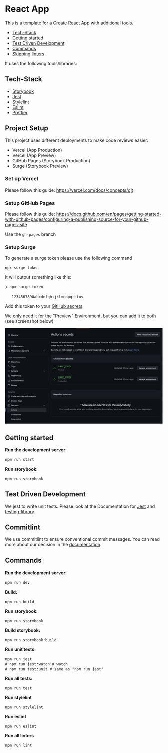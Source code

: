 # React App

This is a template for a [Create React App](https://create-react-app.dev/) with additional tools.

<!-- toc -->

-   [Tech-Stack](#tech-stack)
-   [Getting started](#getting-started)
-   [Test Driven Development](#test-driven-development)
-   [Commands](#commands)
-   [Skipping linters](#skipping-linters)

<!-- tocstop -->

It uses the following tools/libraries:

## Tech-Stack

-   [Storybook](https://storybook.js.org/)
-   [Jest](https://jestjs.io/)
-   [Stylelint](https://stylelint.io/)
-   [Eslint](https://eslint.org/)
-   [Prettier](https://prettier.io/)

## Project Setup

This project uses different deployments to make code reviews easier:

-   Vercel (App Production)
-   Vercel (App Preview)
-   GitHub Pages (Storybook Production)
-   Surge (Storybook Preview)

### Set up Vercel

Please follow this guide: https://vercel.com/docs/concepts/git

### Setup GitHub Pages

Please follow this guide: https://docs.github.com/en/pages/getting-started-with-github-pages/configuring-a-publishing-source-for-your-github-pages-site

Use the `gh-pages` branch

### Setup Surge

To generate a surge token please use the following command

```shell
npx surge token
```

It will output something like this:

```shell
❯ npx surge token

   1234567890abcdefghijklmnopqrstuv
```

Add this token to your [GitHub secrets](https://docs.github.com/en/actions/security-guides/encrypted-secrets)

We only need it for the "Preview" Environment, but you can add it to both (see screenshot below)

![GitHub Secret for Surge](./docs/resources/github-secrets-surge.png)

## Getting started

**Run the development server:**

```bash
npm run start
```

**Run storybook:**

```shell
npm run storybook
```

## Test Driven Development

We jest to write unit tests. Please look at the Documentation for [Jest](https://jestjs.io/)
and [testing-library](https://testing-library.com/docs/react-testing-library/intro/).

## Commitlint

We use commitlint to ensure conventional commit messages. You can read more about our decision in
the [documentation](./docs/COMMITS.md).

## Commands

**Run the development server:**

```bash
npm run dev
```

**Build:**

```shell
npm run build
```

**Run storybook:**

```shell
npm run storybook
```

**Build storybook:**

```shell
npm run storybook:build
```

**Run unit tests:**

```shell
npm run jest
# npm run jest:watch # watch
# npm run test:unit # same as "npm run jest"
```

**Run all tests:**

```shell
npm run test
```

**Run stylelint**

```shell
npm run stylelint
```

**Run eslint**

```shell
npm run eslint
```

**Run all linters**

```shell
npm run lint
```

